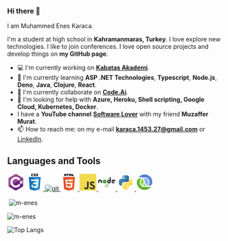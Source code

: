 ### Hi there 👋

I am Muhammed Enes Karaca.

I'm a student at high school in **Kahramanmaras, Turkey**. I love explore new technologies. I like to join conferences. I love open source projects and develop things on **my GitHub page**.

 - 💻 I'm currently working on [**Kabatas Akademi**](https://www.kabatasakademi.com).
 - 🌱 I'm currently learning **ASP .NET Technologies**, **Typescript**, **Node.js**, **Deno**, **Java**, **Clojure**, **React**.
 - 👯 I'm currently collaborate on [**Code.Ai**](https://github.com/code-ai-official).
 - 🤔 I'm looking for help with **Azure, Heroku, Shell scripting, Google Cloud, Kubernetes, Docker**.
 - I have a  **YouTube channel** [**Software Lover**](https://www.youtube.com/channel/UCnZw8EJIzA7oBMb_7Fa6xew) with my friend **Muzaffer Murat**.
 - 📫 How to reach me: on my e-mail [**karaca.1453.27@gmail.com**](mailto:karaca.1453.27@gmail.com) or [LinkedIn](https://www.linkedin.com/in/muhammed-enes-karaca-15373020b/).

## Languages and Tools
<p align="left"> <a href="https://docs.microsoft.com/tr-tr/dotnet/csharp/" target="_blank"> <img src="https://raw.githubusercontent.com/devicons/devicon/master/icons/csharp/csharp-original.svg" alt="csharp" width="40" height="40"/></a> <a href="https://www.w3schools.com/css/" target="_blank"> <img src="https://raw.githubusercontent.com/devicons/devicon/master/icons/css3/css3-original-wordmark.svg" alt="css3" width="40" height="40"/>  <a href="https://git-scm.com/" target="_blank"> <img src="https://www.vectorlogo.zone/logos/git-scm/git-scm-icon.svg" alt="git" width="40" height="40"/> </a> <a href="https://www.w3.org/html/" target="_blank"> <img src="https://raw.githubusercontent.com/devicons/devicon/master/icons/html5/html5-original-wordmark.svg" alt="html5" width="40" height="40"/> </a> <a href="https://developer.mozilla.org/en-US/docs/Web/JavaScript" target="_blank"> <img src="https://raw.githubusercontent.com/devicons/devicon/master/icons/javascript/javascript-original.svg" alt="javascript" width="40" height="40"/> </a>  <a href="https://nodejs.org" target="_blank"> <img src="https://raw.githubusercontent.com/devicons/devicon/master/icons/nodejs/nodejs-original-wordmark.svg" alt="nodejs" width="40" height="40"/> </a> <a href="https://www.python.org" target="_blank"> <img src="https://raw.githubusercontent.com/devicons/devicon/master/icons/python/python-original.svg" alt="python" width="40" height="40"/> </a> <a href="https://clojure.org" target="_blank"> <img src="https://raw.githubusercontent.com/devicons/devicon/master/icons/clojure/clojure-original.svg" alt="clojure" width="40" height="40"/></a></p>

<p>&nbsp;<img align="center" src="https://github-readme-stats.vercel.app/api?username=m-enes&show_icons=true&locale=en&theme=dark" alt="m-enes" /></p>

<p><img align="center" src="https://github-readme-streak-stats.herokuapp.com/?user=m-enes&theme=dark" alt="m-enes" /></p>

![Top Langs](https://github-readme-stats.vercel.app/api/top-langs/?username=m-enes&theme=dark)

